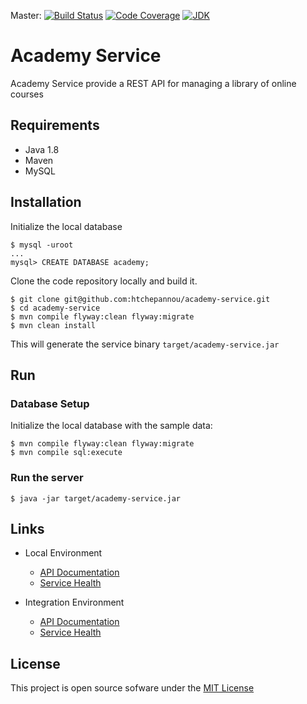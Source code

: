 Master: [![Build Status](https://travis-ci.org/htchepannou/academy-service.svg?branch=master)](https://travis-ci.org/htchepannou/academy-service)
[![Code Coverage](https://img.shields.io/codecov/c/github/htchepannou/academy-service/master.svg)](https://codecov.io/github/htchepannou/academy-service?branch=master)
[![JDK](https://img.shields.io/badge/jdk-1.8-brightgreen.svg)](http://www.oracle.com/technetwork/java/javase/downloads/jdk7-downloads-1880260.html)

# Academy Service
Academy Service provide a REST API for managing a library of online courses

## Requirements
- Java 1.8
- Maven
- MySQL

## Installation
Initialize the local database
```
$ mysql -uroot
...
mysql> CREATE DATABASE academy;
```

Clone the code repository locally and build it.
```
$ git clone git@github.com:htchepannou/academy-service.git
$ cd academy-service
$ mvn compile flyway:clean flyway:migrate
$ mvn clean install
```

This will generate the service binary ``target/academy-service.jar``

## Run
### Database Setup 
Initialize the local database with the sample data:
```
$ mvn compile flyway:clean flyway:migrate
$ mvn compile sql:execute
```

### Run the server
```
$ java -jar target/academy-service.jar
```

## Links
- Local Environment
    - [API Documentation](http://localhost:8080/swagger-ui.html) 
    - [Service Health](http://localhost:8080/health) 

- Integration Environment
    - [API Documentation](https://io-tchepannou-academy-service.herokuapp.com/swagger-ui.html) 
    - [Service Health](https://io-tchepannou-academy-service.herokuapp.com/health) 

## License
This project is open source sofware under the [MIT License](https://opensource.org/licenses/MIT)
